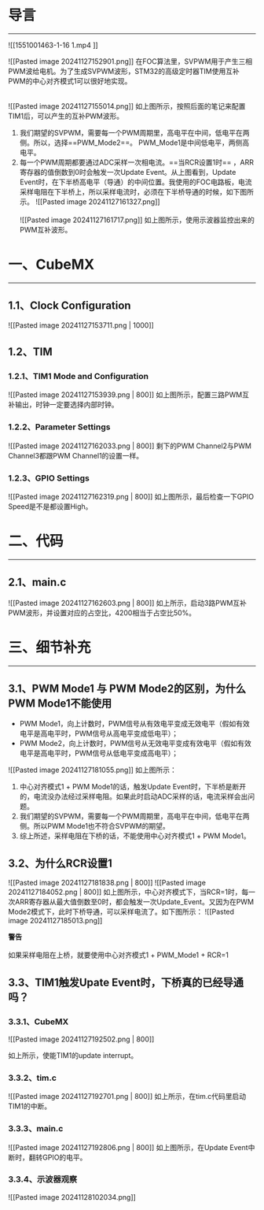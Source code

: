 # 导言
---
![[1551001463-1-16 1.mp4 ]]

![[Pasted image 20241127152901.png]]
在FOC算法里，SVPWM用于产生三相PWM波给电机。为了生成SVPWM波形，STM32的高级定时器TIM使用互补PWM的中心对齐模式1可以很好地实现。
<br><br>

![[Pasted image 20241127155014.png]]
如上图所示，按照后面的笔记来配置TIM1后，可以产生的互补PWM波形。
1. 我们期望的SVPWM，需要每一个PWM周期里，高电平在中间，低电平在两侧。所以，选择==PWM_Mode2==。 PWM_Mode1是中间低电平，两侧高电平。
2. 每一个PWM周期都要通过ADC采样一次相电流。==当RCR设置1时== ，ARR寄存器的值倒数到0时会触发一次Update Event。从上图看到，Update Event时，在下半桥高电平（导通）的中间位置。我使用的FOC电路板，电流采样电阻在下半桥上，所以采样电流时，必须在下半桥导通的时候，如下图所示。
![[Pasted image 20241127161327.png]]
<br><br>
![[Pasted image 20241127161717.png]]
如上图所示，使用示波器监控出来的PWM互补波形。

# 一、CubeMX
---
## 1.1、Clock Configuration
![[Pasted image 20241127153711.png | 1000]]

## 1.2、TIM
### 1.2.1、TIM1 Mode and Configuration
![[Pasted image 20241127153939.png | 800]]
如上图所示，配置三路PWM互补输出，时钟一定要选择内部时钟。

### 1.2.2、Parameter Settings
![[Pasted image 20241127162033.png | 800]]
剩下的PWM Channel2与PWM Channel3都跟PWM Channel1的设置一样。

### 1.2.3、GPIO Settings
![[Pasted image 20241127162319.png | 800]]
如上图所示，最后检查一下GPIO Speed是不是都设置High。

# 二、代码
---
## 2.1、main.c
![[Pasted image 20241127162603.png | 800]]
如上所示，启动3路PWM互补PWM波形，并设置对应的占空比，4200相当于占空比50%。

# 三、细节补充
---
## 3.1、PWM Mode1 与 PWM Mode2的区别，为什么PWM Mode1不能使用
- PWM Mode1，向上计数时，PWM信号从有效电平变成无效电平（假如有效电平是高电平时，PWM信号从高电平变成低电平）；
- PWM Mode2，向上计数时，PWM信号从无效电平变成有效电平（假如有效电平是高电平时，PWM信号从低电平变成高电平）；

![[Pasted image 20241127181055.png]]
如上图所示：
1. 中心对齐模式1 + PWM Mode1的话，触发Update Event时，下半桥是断开的，电流没办法经过采样电阻。如果此时启动ADC采样的话，电流采样会出问题。
2. 我们期望的SVPWM，需要每一个PWM周期里，高电平在中间，低电平在两侧。所以PWM Mode1也不符合SVPWM的期望。
3. 综上所述，采样电阻在下桥的话，不能使用中心对齐模式1 + PWM Mode1。

## 3.2、为什么RCR设置1
![[Pasted image 20241127181838.png | 800]]
![[Pasted image 20241127184052.png | 800]]
如上图所示，中心对齐模式下，当RCR=1时，每一次ARR寄存器从最大值倒数至0时，都会触发一次Update_Event。又因为在PWM Mode2模式下，此时下桥导通，可以采样电流了。如下图所示：
![[Pasted image 20241127185013.png]]

<div class="warning">
<strong>警告</strong><br><br>如果采样电阻在上桥，就要使用中心对齐模式1 + PWM_Mode1 + RCR=1
</div>

## 3.3、TIM1触发Upate Event时，下桥真的已经导通吗？
### 3.3.1、CubeMX
![[Pasted image 20241127192502.png | 800]]

如上所示，使能TIM1的update interrupt。
### 3.3.2、tim.c
![[Pasted image 20241127192701.png | 800]]
如上所示，在tim.c代码里启动TIM1的中断。
### 3.3.3、main.c
![[Pasted image 20241127192806.png | 800]]
如上图所示，在Update Event中断时，翻转GPIO的电平。

### 3.3.4、示波器观察
![[Pasted image 20241128102034.png]]



